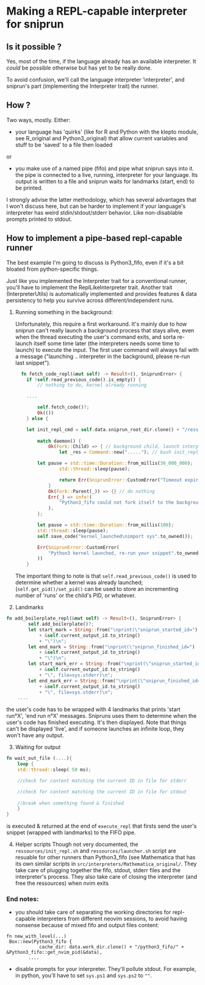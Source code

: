 # Making a REPL-capable interpreter for sniprun

## Is it possible ?

Yes, most of the time, if the language already has an available interpreter. It _could_ be possible otherwise but has yet to be really done.

To avoid confusion, we'll call the language interpreter 'interpreter', and sniprun's part (implementing the Interpreter trait) the runner.

## How ?
 Two ways, mostly. Either:
 - your language has 'quirks' (like for R and Python with the klepto module, see R\_original and Python3\_original) that allow current variables and stuff to be 'saved' to a file then loaded

 or

 - you make use of a named pipe (fifo) and pipe what sniprun says into it. the pipe is connected to a live, running, interpreter for your language. Its output is written to a file and sniprun waits for landmarks (start, end) to be printed. 


 I strongly advise the latter methodology, which has several advantages that I won't discuss here, but can be harder to implement if your language's interpreter has weird stdin/stdout/stderr behavior. Like non-disablable prompts printed to stdout.


## How to implement a pipe-based repl-capable runner

The best example I'm going to discuss is Python3\_fifo, even if it's a bit bloated from python-specific things.

Just like you implemented the Interpreter trait for a conventional runner, you'll have to implement the ReplLikeInterpreter trait. Another trait (InterpreterUtils) is automatically implemented and provides features & data persistency to help you survive across different/independent runs. 

1. Running something in the background:
    
    Unfortunately, this require a first workaround. It's mainly due to how sniprun can't really launch a background process that stays alive, even when the thread executing the user's command exits, and sorta re-launch itself some time later (the interpreters needs some time to launch) to execute the input. The first user command will always fail with a message ("launching .. interpreter in the background, please re-run last snippet").
    ```rust
      fn fetch_code_repl(&mut self) -> Result<(), SniprunError> {
        if !self.read_previous_code().is_empty() {
            // nothing to do, kernel already running

	    ....

            self.fetch_code()?;
            Ok(())
        } else {

	    let init_repl_cmd = self.data.sniprun_root_dir.clone() + "/ressources/init_repl.sh";
          
            match daemon() {
                Ok(Fork::Child) => { // background child, launch interpreter
                    let _res = Command::new("....."); // bash init_repl_cmd args

		    let pause = std::time::Duration::from_millis(36_000_000);
                    std::thread::sleep(pause);

                    return Err(SniprunError::CustomError("Timeout expired for python3 REPL".to_owned()));
                }
                Ok(Fork::Parent(_)) => {} // do nothing
                Err(_) => info!(
                    "Python3_fifo could not fork itself to the background to launch the kernel"
                ),
            };

            let pause = std::time::Duration::from_millis(100);
            std::thread::sleep(pause);
            self.save_code("kernel_launched\nimport sys".to_owned());

            Err(SniprunError::CustomError(
                "Python3 kernel launched, re-run your snippet".to_owned(),
            ))
        }
    ```
    The important thing to note is that `self.read_previous_code()` is used to determine whether a kernel was already launched; (`self.get_pid()/set_pid()` can be used to store an incrementing number of 'runs' or the child's PID, or whatever.

2. Landmarks

```rust
fn add_boilerplate_repl(&mut self) -> Result<(), SniprunError> {
        self.add_boilerplate()?;
        let start_mark = String::from("\nprint(\"sniprun_started_id=")
            + &self.current_output_id.to_string()
            + "\")\n";
        let end_mark = String::from("\nprint(\"sniprun_finished_id=")
            + &self.current_output_id.to_string()
            + "\")\n";
        let start_mark_err = String::from("\nprint(\"sniprun_started_id=")
            + &self.current_output_id.to_string()
            + "\", file=sys.stderr)\n";
        let end_mark_err = String::from("\nprint(\"sniprun_finished_id=")
            + &self.current_output_id.to_string()
            + "\", file=sys.stderr)\n";
	....
```

the user's code has to be wrapped with 4 landmarks that prints 'start run°X', 'end run n°X' messages. Snipruns uses them to determine when the user's code has finished executing. It's then displayed. Note that things can't be displayed 'live', and if someone launches an infinite loop, they won't have any output.


3. Waiting for output
``` rust
fn wait_out_file (....){
    loop {
	std::thread::sleep( 50 ms);

	//check for content matching the current ID in file for stderr

	//check for content matching the current ID in file for stdout
	
	//break when something found & finished
    }
}
```
is executed & returned at the end of `execute_repl` that firsts send the user's snippet (wrapped with landmarks) to the FIFO pipe.

4. Helper scripts
Though not very documented, the `ressources/init_repl.sh` and `ressources/launcher.sh` script are resuable for other runners than Python3\_fifo (see Mathematica that has its own similar scripts in `src/interpreters/Mathematica_original/`. They take care of plugging together the fifo, stdout, stderr files and the interpreter's process. They also take care of closing the interpreter (and free the ressources) when nvim exits


### End notes:
- you should take care of separating the working directories for repl-capable interpreters from different neovim sessions, to avoid having nonsense because of mixed fifo and output files content:

```
fn new_with_level(...)
 Box::new(Python3_fifo {
            cache_dir: data.work_dir.clone() + "/python3_fifo/" + &Python3_fifo::get_nvim_pid(&data),
	    ....
```

- disable prompts for your interpreter. They'll pollute stdout. For example, in python, you'll have to set `sys.ps1` and `sys.ps2` to `""`.

